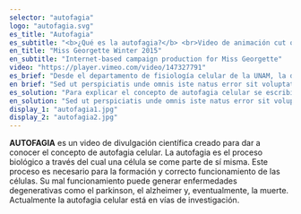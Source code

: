 ```yaml
---
selector: "autofagia"
logo: "autofagia.svg"
es_title: "Autofagia"
es_subtitle: "<b>¿Qué es la autofagia?</b> <br>Video de animación cut out sobre acuarela."
en_title: "Miss Georgette Winter 2015"
en_subtitle: "Internet-based campaign production for Miss Georgette"
video: "https://player.vimeo.com/video/147327791"
es_brief: "Desde el departamento de fisiología celular de la UNAM, la doctora Susana Castro, nos pidió realizar un video que pudiera explicar el proceso de autofagia celular para poder acercar el concepto científico a un público general."
en brief: "Sed ut perspiciatis unde omnis iste natus error sit voluptatem accusantium doloremque laudantium, totam rem aperiam, eaque ipsa quae ab illo inventore veritatis"
es_solution: "Para explicar el concepto de autofagia celular se escribió un guión empleando palabras y definiciones sencillas para hacerlo más comprensible al público. A partir de la técnica cut out, animamos unos dibujos en acuarela. Sobre esta animación una voz en off va explicando paso a paso el proceso de autofagia."
en_solution: "Sed ut perspiciatis unde omnis iste natus error sit voluptatem accusantium doloremque laudantium, totam rem aperiam, eaque ipsa quae ab illo inventore veritatis"
display_1: "autofagia1.jpg"
display_2: "autofagia2.jpg"
---
```

**AUTOFAGIA** es un video de divulgación científica creado para dar a conocer el concepto de autofagia celular. La autofagia es el proceso biológico a través del cual una célula se come parte de sí misma. Este proceso es necesario para la formación y correcto funcionamiento de las células. Su mal funcionamiento puede generar enfermedades degenerativas como el parkinson, el alzheimer y, eventualmente, la muerte. Actualmente la autofagia celular está en vías de investigación.

